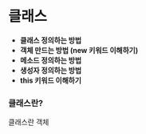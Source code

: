 # 클래스



- **클래스 정의하는 방법**
- **객체 만드는 방법 (new 키워드 이해하기)**
- **메소드 정의하는 방법**
- **생성자 정의하는 방법**
- **this 키워드 이해하기**









### 클래스란?

클래스란 객체